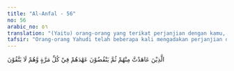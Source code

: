 ```yaml
---
title: "Al-Anfal - 56"
no: 56
arabic_no: ٥٦
translation: "(Yaitu) orang-orang yang terikat perjanjian dengan kamu, kemudian setiap kali berjanji mereka mengkhianati janjinya, sedang mereka tidak takut (kepada Allah)."
tafsir: "Orang-orang Yahudi telah beberapa kali mengadakan perjanjian dengan kaum Muslimin tetapi mereka selalu mengkhianati janjinya dan mereka tidak takut kepada Allah dan berbagai akibat dari pengkhianatan itu. \n\nSetelah Nabi Muhammad hijrah ke Medinah, beliau mengadakan perjanjian dengan orang-orang Yahudi di Medinah. Dalam perjanjian itu, mereka dibiarkan menetap di Medinah dengan tetap memeluk agamanya, dan mereka diberi jaminan keamanan bagi dirinya dan harta bendanya. Dengan ini Nabi ikut menjaga keamanan Medinah dari musuh. Tetapi masing-masing kabilah Yahudi itu melanggar perjanjian tersebut. \n\nDiriwayatkan dari 'Abdullah bin 'Abbas, bahwa orang-orang Yahudi Medinah yang melanggar janji adalah kabilah Bani Quraidhah. Mereka telah melanggar janjinya kepada Rasulullah, karena memberi bantuan senjata kepada orang-orang kafir Quraisy waktu Perang Badar. Kemudian mereka berkata, \"Kami terlupa dan merasa berbuat kesalahan.\" Lalu Rasulullah mengadakan perjanjian kedua, tetapi dilanggar pula dengan menghasut orang, agar memerangi Rasullah ketika terjadi Perang Khandak. Salah seorang pemimpin mereka sengaja datang ke Mekah mengadakan perjanjian dengan orang-orang Quraisy untuk bersama-sama memerangi Nabi Muhammad."
---
```

الَّذِيْنَ عَاهَدْتَّ مِنْهُمْ ثُمَّ يَنْقُضُوْنَ عَهْدَهُمْ فِيْ كُلِّ مَرَّةٍ وَّهُمْ لَا يَتَّقُوْنَ 